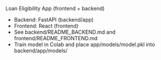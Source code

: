 Loan Eligibility App (frontend + backend)
- Backend: FastAPI (backend/app)
- Frontend: React (frontend)
- See backend/README_BACKEND.md and frontend/README_FRONTEND.md
- Train model in Colab and place app/models/model.pkl into backend/app/models/
